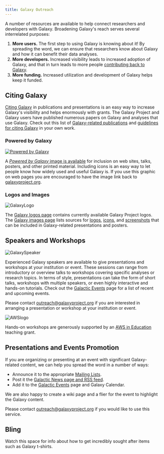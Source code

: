 ```yaml
---
title: Galaxy Outreach
---
```


A number of resources are available to help connect researchers and developers with Galaxy. Broadening Galaxy's reach serves several interrelated purposes:

1. **More users.** The first step to using Galaxy is knowing about it! By spreading the word, we can ensure that researchers know about Galaxy and how it can benefit their data analyses.
2. **More developers.** Increased visibility leads to increased adoption of Galaxy, and that in turn leads to more people [contributing back to Galaxy](/get-involved/).
3. **More funding.** Increased utilization and development of Galaxy helps keep it funded.

## Citing Galaxy

[Citing Galaxy](/citing-galaxy/) in publications and presentations is an easy way to increase Galaxy's visibility and helps enormously with grants. The Galaxy Project and Galaxy users have published numerous papers on Galaxy and analyses that use Galaxy. Check out this list of [Galaxy-related publications](/citing-galaxy/#galaxy-project-publications-by-year) and [guidelines for citing Galaxy](/citing-galaxy/#citing-specific-galaxy-components-features) in your own work.

### Powered by Galaxy

<div class="float-right" style="max-width: 14rem">

[![Powered by Galaxy](/images/galaxy-logos/powered-by-galaxy.png)](/images/galaxy-logos/powered-by-galaxy.png)

</div>

A [*Powered by Galaxy* image is available](/images/galaxy-logos/powered-by-galaxy.png) for inclusion on web sites, talks, posters, and other printed material. Including icons is an easy way to let people know how widely used and useful Galaxy is.  If you use this graphic on web pages you are encouraged to have the image link back
to [galaxyproject.org](/).


### Logos and Images

![GalaxyLogo](/images/galaxy-logos/galaxy_logo_25percent.png)

The [Galaxy logos page](/images/galaxy-logos/) contains currently available Galaxy Project logos. The [Galaxy images page](/images/) lists sources for [logos](/images/logos/), [icons](/images/icons/), and [screenshots](/images/screenshots/) that can be included in Galaxy-related presentations and posters.

## Speakers and Workshops

![GalaxySpeaker](/outreach/GalaxySpeaker.jpg)

Experienced Galaxy speakers are available to give presentations and workshops at your institution or event. These sessions can range from introductory or overview talks to workshops covering specific analyses or research topics. In terms of style, presentations can take the form of short talks, workshops with multiple speakers, or even highly interactive and hands-on tutorials. Check out the [Galactic Events](/events/) page for a list of recent and upcoming events.

Please contact outreach@galaxyproject.org if you are interested in arranging a presentation or workshop at your institution or event.

![AWSlogo](/images/logos/AWSLogo.png)

Hands-on workshops are generously supported by an [AWS in Education](http://aws.amazon.com/education) teaching grant.

## Presentations and Events Promotion

If you are organizing or presenting at an event with significant Galaxy-related content, we can help you spread the word in a number of ways:

* Announce it to the appropriate [Mailing Lists](/mailing-lists/).
* Post it the [Galactic News page and RSS feed](/news/).
* Add it to the [Galactic Events](/events/) page and Galaxy Calendar.

We are also happy to create a wiki page and a flier for the event to highlight the Galaxy content.

Please contact outreach@galaxyproject.org if you would like to use this service.

## Bling

Watch this space for info about how to get incredibly sought after items such as Galaxy t-shirts.
